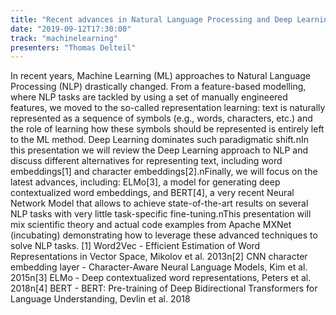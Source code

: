 ```yaml
---
title: "Recent advances in Natural Language Processing and Deep Learning"
date: "2019-09-12T17:30:00"
track: "machinelearning"
presenters: "Thomas Delteil"
---
```


In recent years, Machine Learning (ML) approaches to Natural Language Processing (NLP) drastically changed. From a feature-based modelling, where NLP tasks are tackled by using a set of manually engineered features, we moved to the so-called representation learning: text is naturally represented as a sequence of symbols (e.g., words, characters, etc.) and the role of learning how these symbols should be represented is entirely left to the ML method. Deep Learning dominates such paradigmatic shift.nIn this presentation we will review the Deep Learning approach to NLP and discuss different alternatives for representing text, including word embeddings[1] and character embeddings[2].nFinally, we will focus on the latest advances, including: ELMo[3], a model for generating deep contextualized word embeddings, and BERT[4], a very recent Neural Network Model that allows to achieve state-of-the-art results on several NLP tasks with very little task-specific fine-tuning.nThis presentation will mix scientific theory and actual code examples from Apache MXNet (incubating) demonstrating how to leverage these advanced techniques to solve NLP tasks. [1] Word2Vec - Efficient Estimation of Word Representations in Vector Space, Mikolov et al. 2013n[2] CNN character embedding layer - Character-Aware Neural Language Models, Kim et al. 2015n[3] ELMo - Deep contextualized word representations, Peters et al. 2018n[4] BERT - BERT: Pre-training of Deep Bidirectional Transformers for Language Understanding, Devlin et al. 2018